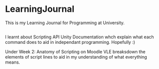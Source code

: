 # LearningJournal
This is my Learning Journal for Programming at University. 

## 
I learnt about Scripting API Unity Documentation whch explain what each command does to aid in independant programming. Hopefully :)

Under Week 2: Anatomy of Scripting on Moodle VLE breaksdown the elements of script lines to aid in my understanding of what everything means. 
